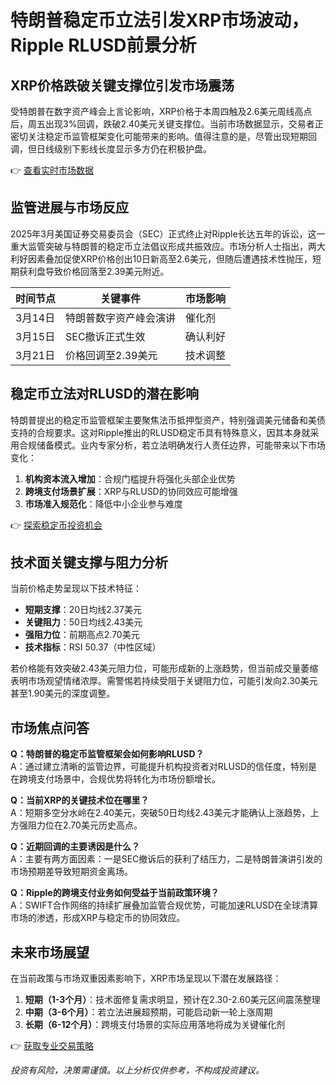 # 特朗普稳定币立法引发XRP市场波动，Ripple RLUSD前景分析

## XRP价格跌破关键支撑位引发市场震荡
受特朗普在数字资产峰会上言论影响，XRP价格于本周四触及2.6美元周线高点后，周五出现3%回调，跌破2.40美元关键支撑位。当前市场数据显示，交易者正密切关注稳定币监管框架变化可能带来的影响。值得注意的是，尽管出现短期回调，但日线级别下影线长度显示多方仍在积极护盘。

👉 [查看实时市场数据](https://bit.ly/okx_welcome)

## 监管进展与市场反应
2025年3月美国证券交易委员会（SEC）正式终止对Ripple长达五年的诉讼，这一重大监管突破与特朗普的稳定币立法倡议形成共振效应。市场分析人士指出，两大利好因素叠加促使XRP价格创出10日新高至2.6美元，但随后遭遇技术性抛压，短期获利盘导致价格回落至2.39美元附近。

| 时间节点 | 关键事件 | 市场影响 |
|---------|----------|----------|
| 3月14日 | 特朗普数字资产峰会演讲 | 催化剂 |
| 3月15日 | SEC撤诉正式生效 | 确认利好 |
| 3月21日 | 价格回调至2.39美元 | 技术调整 |

## 稳定币立法对RLUSD的潜在影响
特朗普提出的稳定币监管框架主要聚焦法币抵押型资产，特别强调美元储备和美债支持的合规要求。这对Ripple推出的RLUSD稳定币具有特殊意义，因其本身就采用合规储备模式。业内专家分析，若立法明确发行人责任边界，可能带来以下市场变化：

1. **机构资本流入增加**：合规门槛提升将强化头部企业优势
2. **跨境支付场景扩展**：XRP与RLUSD的协同效应可能增强
3. **市场准入规范化**：降低中小企业参与难度

👉 [探索稳定币投资机会](https://bit.ly/okx_welcome)

## 技术面关键支撑与阻力分析
当前价格走势呈现以下技术特征：
- **短期支撑**：20日均线2.37美元
- **关键阻力**：50日均线2.43美元
- **强阻力位**：前期高点2.70美元
- **技术指标**：RSI 50.37（中性区域）

若价格能有效突破2.43美元阻力位，可能形成新的上涨趋势，但当前成交量萎缩表明市场观望情绪浓厚。需警惕若持续受阻于关键阻力位，可能引发向2.30美元甚至1.90美元的深度调整。

## 市场焦点问答

**Q：特朗普的稳定币监管框架会如何影响RLUSD？**  
A：通过建立清晰的监管边界，可能提升机构投资者对RLUSD的信任度，特别是在跨境支付场景中，合规优势将转化为市场份额增长。

**Q：当前XRP的关键技术位在哪里？**  
A：短期多空分水岭在2.40美元，突破50日均线2.43美元才能确认上涨趋势，上方强阻力位在2.70美元历史高点。

**Q：近期回调的主要诱因是什么？**  
A：主要有两方面因素：一是SEC撤诉后的获利了结压力，二是特朗普演讲引发的市场预期差导致短期资金离场。

**Q：Ripple的跨境支付业务如何受益于当前政策环境？**  
A：SWIFT合作网络的持续扩展叠加监管合规优势，可能加速RLUSD在全球清算市场的渗透，形成XRP与稳定币的协同效应。

## 未来市场展望
在当前政策与市场双重因素影响下，XRP市场呈现以下潜在发展路径：
1. **短期（1-3个月）**：技术面修复需求明显，预计在2.30-2.60美元区间震荡整理
2. **中期（3-6个月）**：若立法进展超预期，可能启动新一轮上涨周期
3. **长期（6-12个月）**：跨境支付场景的实际应用落地将成为关键催化剂

👉 [获取专业交易策略](https://bit.ly/okx_welcome)

*投资有风险，决策需谨慎。以上分析仅供参考，不构成投资建议。*
